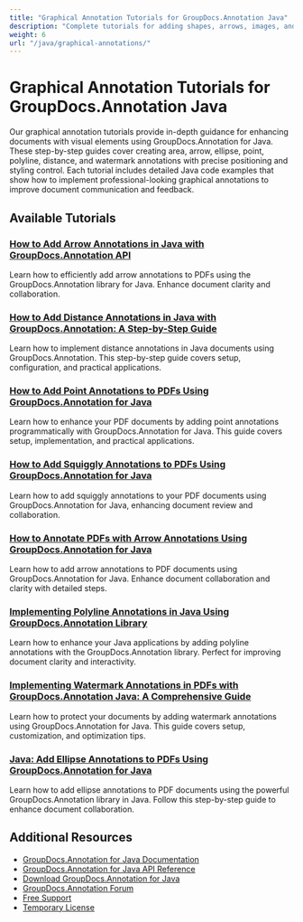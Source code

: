 ```yaml
---
title: "Graphical Annotation Tutorials for GroupDocs.Annotation Java"
description: "Complete tutorials for adding shapes, arrows, images, and graphical elements in documents with GroupDocs.Annotation for Java."
weight: 6
url: "/java/graphical-annotations/"
---
```


# Graphical Annotation Tutorials for GroupDocs.Annotation Java

Our graphical annotation tutorials provide in-depth guidance for enhancing documents with visual elements using GroupDocs.Annotation for Java. These step-by-step guides cover creating area, arrow, ellipse, point, polyline, distance, and watermark annotations with precise positioning and styling control. Each tutorial includes detailed Java code examples that show how to implement professional-looking graphical annotations to improve document communication and feedback.

## Available Tutorials

### [How to Add Arrow Annotations in Java with GroupDocs.Annotation API](./add-arrow-annotations-java-groupdocs/)
Learn how to efficiently add arrow annotations to PDFs using the GroupDocs.Annotation library for Java. Enhance document clarity and collaboration.

### [How to Add Distance Annotations in Java with GroupDocs.Annotation&#58; A Step-by-Step Guide](./add-distance-annotations-java-groupdocs-annotation/)
Learn how to implement distance annotations in Java documents using GroupDocs.Annotation. This step-by-step guide covers setup, configuration, and practical applications.

### [How to Add Point Annotations to PDFs Using GroupDocs.Annotation for Java](./groupdocs-annotation-java-add-point-pdf/)
Learn how to enhance your PDF documents by adding point annotations programmatically with GroupDocs.Annotation for Java. This guide covers setup, implementation, and practical applications.

### [How to Add Squiggly Annotations to PDFs Using GroupDocs.Annotation for Java](./groupdocs-java-squiggly-annotations-pdf/)
Learn how to add squiggly annotations to your PDF documents using GroupDocs.Annotation for Java, enhancing document review and collaboration.

### [How to Annotate PDFs with Arrow Annotations Using GroupDocs.Annotation for Java](./annotate-pdf-arrows-groupdocs-java/)
Learn how to add arrow annotations to PDF documents using GroupDocs.Annotation for Java. Enhance document collaboration and clarity with detailed steps.

### [Implementing Polyline Annotations in Java Using GroupDocs.Annotation Library](./java-polyline-annotation-groupdocs-guide/)
Learn how to enhance your Java applications by adding polyline annotations with the GroupDocs.Annotation library. Perfect for improving document clarity and interactivity.

### [Implementing Watermark Annotations in PDFs with GroupDocs.Annotation Java&#58; A Comprehensive Guide](./groupdocs-java-watermark-annotations-pdf-guide/)
Learn how to protect your documents by adding watermark annotations using GroupDocs.Annotation for Java. This guide covers setup, customization, and optimization tips.

### [Java&#58; Add Ellipse Annotations to PDFs Using GroupDocs.Annotation for Java](./java-ellipse-annotations-pdf-groupdocs/)
Learn how to add ellipse annotations to PDF documents using the powerful GroupDocs.Annotation library in Java. Follow this step-by-step guide to enhance document collaboration.

## Additional Resources

- [GroupDocs.Annotation for Java Documentation](https://docs.groupdocs.com/annotation/java/)
- [GroupDocs.Annotation for Java API Reference](https://reference.groupdocs.com/annotation/java/)
- [Download GroupDocs.Annotation for Java](https://releases.groupdocs.com/annotation/java/)
- [GroupDocs.Annotation Forum](https://forum.groupdocs.com/c/annotation)
- [Free Support](https://forum.groupdocs.com/)
- [Temporary License](https://purchase.groupdocs.com/temporary-license/)
